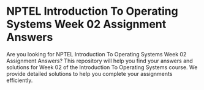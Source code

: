 # NPTEL Introduction To Operating Systems Week 02 Assignment Answers

Are you looking for NPTEL Introduction To Operating Systems Week 02 Assignment Answers? This repository will help you find your answers and solutions for Week 02 of the Introduction To Operating Systems course. We provide detailed solutions to help you complete your assignments efficiently.